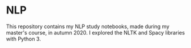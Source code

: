 # NLP
This repository contains my NLP study notebooks, made during my master's course, in autumn 2020. I explored the NLTK and Spacy libraries with Python 3.  
    
